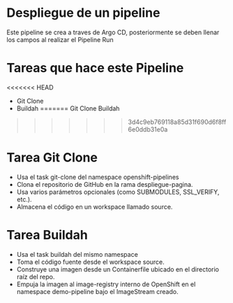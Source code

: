 # Despliegue de un pipeline
Este pipeline se crea a traves de Argo CD, posteriormente se deben llenar los campos al realizar el Pipeline Run

# Tareas que hace este Pipeline
<<<<<<< HEAD
- Git Clone
- Buildah
=======
Git Clone
Buildah
>>>>>>> 3d4c9eb769118a85d31f690d6f8ff6e0ddb31e0a

# Tarea Git Clone
- Usa el task git-clone del namespace openshift-pipelines
- Clona el repositorio de GitHub en la rama despliegue-pagina.
- Usa varios parámetros opcionales (como SUBMODULES, SSL_VERIFY, etc.).
- Almacena el código en un workspace llamado source.

# Tarea Buildah
- Usa el task buildah del mismo namespace
- Toma el código fuente desde el workspace source.
- Construye una imagen desde un Containerfile ubicado en el directorio raíz del repo.
- Empuja la imagen al image-registry interno de OpenShift en el namespace demo-pipeline bajo el ImageStream creado. 
